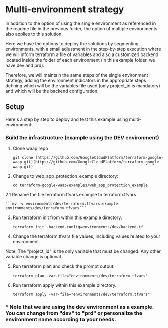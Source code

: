 # Multi-environment strategy

In addition to the option of using the single environment as referenced in the readme file in the previous folder, the option of multiple environments also applies to this solution.

Here we have the options to deploy the solutions by segmenting environments, with a small adjustment in the step-by-step execution where we will inform terraform a file of variables and also a customized backend located inside the folder of each environment (in this example folder, we have dev and prd).

Therefore, we will maintain the same steps of the single environment strategy, adding the environment indicators in the appropriate steps defining which will be the variables file used (only project_id is mandatory) and which will be the backend configuration.


## Setup

Here's a step by step to deploy and test this example using multi-environment:

### Build the infrastructure (example using the DEV environment)

1.  Clone waap repo

	```git clone [https://github.com/GoogleCloudPlatform/terraform-google-waap.git](https://github.com/GoogleCloudPlatform/terraform-google-waap.git)```

2.  Change to web_app_protection_example directory:

    ```cd terraform-google-waap/examples/web_app_protection_example```

2.1 Rename the file terraform.tfvars.example to terraform.tfvars

    ```mv -v environments/dev/terraform.tfvars.example environments/dev/terraform.tfvars```

3.  Run terraform init from within this example directory.
    
    ```terraform init -backend-config=environments/dev/backend.tf```

4.  Change the terraform.tfvars file values, including values related to your environment.
  
Note: The "project_id" is the only variable that must be changed. Any other variable change is optional.

5.  Run terraform plan and check the prompt output.
  
    ```terraform plan -var-file="environments/dev/terraform.tfvars"```

6.  Run terraform apply within this example directory.

    ```terraform apply -var-file="environments/dev/terraform.tfvars"```

### * Note that we are using the dev environment as a example. You can change from "dev" to "prd" or personalize the environment name according to your needs.
